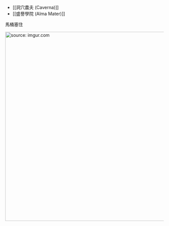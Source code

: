 
- [[洞穴農夫 (Caverna)]]
- [[盛譽學院 (Alma Mater)]]

馬桶塞住

<a href="https://imgur.com/IXkOQBe"><img src="https://i.imgur.com/IXkOQBe.jpg" title="source: imgur.com" width="600px" /></a>
